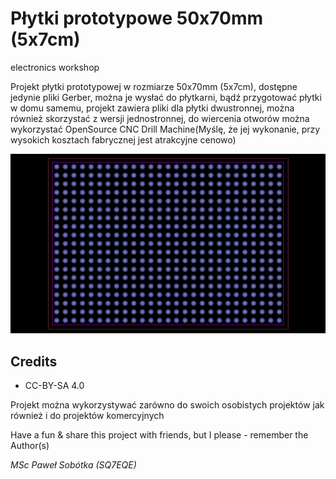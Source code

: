 # Płytki prototypowe 50x70mm (5x7cm)
electronics workshop

Projekt płytki prototypowej w rozmiarze 50x70mm (5x7cm), dostępne jedynie pliki Gerber, można je wysłać do płytkarni, bądź przygotować płytki w domu samemu, projekt zawiera pliki dla płytki dwustronnej, można również skorzystać z wersji jednostronnej, do wiercenia otworów można wykorzystać OpenSource CNC Drill Machine(Myślę, że jej wykonanie, przy wysokich kosztach fabrycznej jest atrakcyjne cenowo)

![50x70mm](/prototype-board/board_50x70mm/pcb-50x70mm.png "50x70mm")

## Credits

- CC-BY-SA 4.0

Projekt można wykorzystywać zarówno do swoich osobistych projektów jak również i do projektów komercyjnych

Have a fun & share this project with friends, but I please - remember the Author(s)

_MSc Paweł Sobótka (SQ7EQE)_
